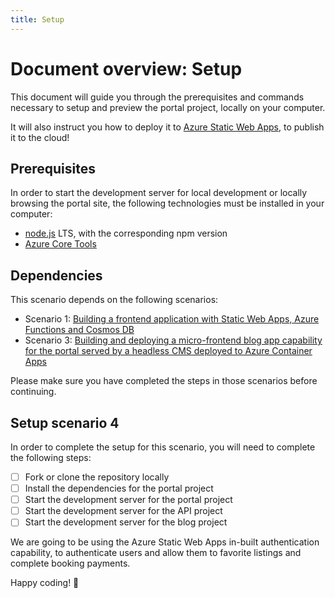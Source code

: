```yaml
---
title: Setup
---
```


# Document overview: Setup

This document will guide you through the prerequisites and commands necessary to setup and preview the portal project, locally on your computer.

It will also instruct you how to deploy it to [Azure Static Web Apps](https://learn.microsoft.com/azure/static-web-apps/overview), to publish it to the cloud!

## Prerequisites

In order to start the development server for local development or locally browsing the portal site, the following technologies must be installed in your computer:

- [node.js](https://nodejs.org/en/) LTS, with the corresponding npm version
- [Azure Core Tools](https://learn.microsoft.com/azure/azure-functions/functions-run-local)

## Dependencies

This scenario depends on the following scenarios:

- Scenario 1:  [Building a frontend application with Static Web Apps, Azure Functions and Cosmos DB](./../scenario-1/0-intro.md)
- Scenario 3: [Building and deploying a micro-frontend blog app capability for the portal served by a headless CMS deployed to Azure Container Apps](./../scenario-3/0-intro.md)

Please make sure you have completed the steps in those scenarios before continuing.

## Setup scenario 4

In order to complete the setup for this scenario, you will need to complete the following steps:

- [ ] Fork or clone the repository locally
- [ ] Install the dependencies for the portal project
- [ ] Start the development server for the portal project
- [ ] Start the development server for the API project
- [ ] Start the development server for the blog project

We are going to be using the Azure Static Web Apps in-built authentication capability, to authenticate users and allow them to favorite listings and complete booking payments.


Happy coding! 🚀